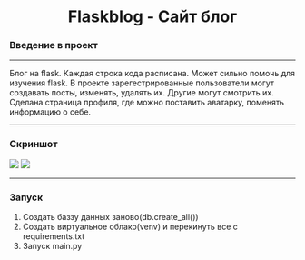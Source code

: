 <h1 align="center">Flaskblog - Сайт блог</h1>
<h3>Введение в проект</h3>
<hr>
<p>Блог на flask. Каждая строка кода расписана. Может сильно помочь для изучения flask. В проекте зарегестрированные пользователи могут создавать посты, изменять, удалять их. Другие могут смотрить их. Сделана страница профиля, где можно поставить аватарку, поменять информацию о себе.</p>

<hr>

<h3>Скриншот</h3>

<img src="https://user-images.githubusercontent.com/107222527/188509474-c44a7e98-c51f-45b1-bb62-f41faaa7eae3.png" width=''>
<img src="https://user-images.githubusercontent.com/107222527/188509476-94510abb-4cd4-4cf3-8f3c-7f380c438b81.png" width=''>

<hr>

<h3>Запуск</h3>

1. Создать баззу данных заново(db.create_all())
3. Создать виртуальное облако(venv) и перекинуть все с requirements.txt 
4. Запуск main.py
